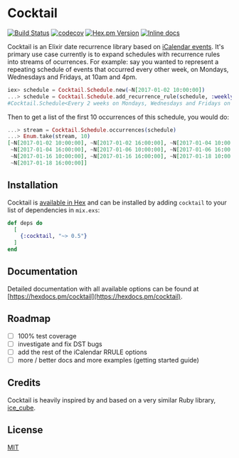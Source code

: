 # Cocktail
[![Build Status](https://travis-ci.org/peek-travel/cocktail.svg?branch=master)](https://travis-ci.org/peek-travel/cocktail) [![codecov](https://codecov.io/gh/peek-travel/cocktail/branch/master/graph/badge.svg)](https://codecov.io/gh/peek-travel/cocktail) [![Hex.pm Version](https://img.shields.io/hexpm/v/cocktail.svg?style=flat)](https://hex.pm/packages/cocktail) [![Inline docs](http://inch-ci.org/github/peek-travel/cocktail.svg)](http://inch-ci.org/github/peek-travel/cocktail)

Cocktail is an Elixir date recurrence library based on [iCalendar events](https://tools.ietf.org/html/rfc5545#section-3.6.1). It's primary use case currently is to expand schedules with recurrence rules into streams of ocurrences. For example: say you wanted to represent a repeating schedule of events that occurred every other week, on Mondays, Wednesdays and Fridays, at 10am and 4pm.

```elixir
iex> schedule = Cocktail.Schedule.new(~N[2017-01-02 10:00:00])
...> schedule = Cocktail.Schedule.add_recurrence_rule(schedule, :weekly, interval: 2, days: [:monday, :wednesday, :friday], hours: [10, 16])
#Cocktail.Schedule<Every 2 weeks on Mondays, Wednesdays and Fridays on the 10th and 16th hours of the day>
```

Then to get a list of the first 10 occurrences of this schedule, you would do:
```elixir
...> stream = Cocktail.Schedule.occurrences(schedule)
...> Enum.take(stream, 10)
[~N[2017-01-02 10:00:00], ~N[2017-01-02 16:00:00], ~N[2017-01-04 10:00:00],
 ~N[2017-01-04 16:00:00], ~N[2017-01-06 10:00:00], ~N[2017-01-06 16:00:00],
 ~N[2017-01-16 10:00:00], ~N[2017-01-16 16:00:00], ~N[2017-01-18 10:00:00],
 ~N[2017-01-18 16:00:00]]
```

## Installation

Cocktail is [available in Hex](https://hex.pm/packages/cocktail) and can be installed
by adding `cocktail` to your list of dependencies in `mix.exs`:

```elixir
def deps do
  [
    {:cocktail, "~> 0.5"}
  ]
end
```

## Documentation

Detailed documentation with all available options can be found at [https://hexdocs.pm/cocktail](https://hexdocs.pm/cocktail).

## Roadmap

*   [ ] 100% test coverage
*   [ ] investigate and fix DST bugs
*   [ ] add the rest of the iCalendar RRULE options
*   [ ] more / better docs and more examples (getting started guide)

## Credits

Cocktail is heavily inspired by and based on a very similar Ruby library, [ice_cube](https://github.com/seejohnrun/ice_cube).

## License

[MIT](LICENSE.md)

